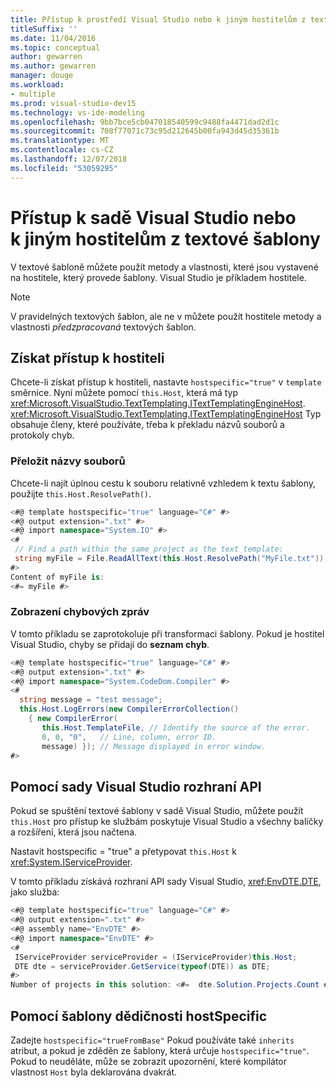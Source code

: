 ```yaml
---
title: Přístup k prostředí Visual Studio nebo k jiným hostitelům z textové šablony
titleSuffix: ''
ms.date: 11/04/2016
ms.topic: conceptual
author: gewarren
ms.author: gewarren
manager: douge
ms.workload:
- multiple
ms.prod: visual-studio-dev15
ms.technology: vs-ide-modeling
ms.openlocfilehash: 9bb7bce5cb047018540599c9488fa4471dad2d1c
ms.sourcegitcommit: 708f77071c73c95d212645b00fa943d45d35361b
ms.translationtype: MT
ms.contentlocale: cs-CZ
ms.lasthandoff: 12/07/2018
ms.locfileid: "53059295"
---
```

# <a name="access-visual-studio-or-other-hosts-from-a-text-template"></a>Přístup k sadě Visual Studio nebo k jiným hostitelům z textové šablony

V textové šabloně můžete použít metody a vlastnosti, které jsou vystavené na hostitele, který provede šablony. Visual Studio je příkladem hostitele.

> [!NOTE]
> V pravidelných textových šablon, ale ne v můžete použít hostitele metody a vlastnosti *předzpracovaná* textových šablon.

## <a name="obtain-access-to-the-host"></a>Získat přístup k hostiteli

Chcete-li získat přístup k hostiteli, nastavte `hostspecific="true"` v `template` směrnice. Nyní můžete pomocí `this.Host`, která má typ <xref:Microsoft.VisualStudio.TextTemplating.ITextTemplatingEngineHost>. <xref:Microsoft.VisualStudio.TextTemplating.ITextTemplatingEngineHost> Typ obsahuje členy, které používáte, třeba k překladu názvů souborů a protokoly chyb.

### <a name="resolve-file-names"></a>Přeložit názvy souborů

Chcete-li najít úplnou cestu k souboru relativně vzhledem k textu šablony, použijte `this.Host.ResolvePath()`.

```csharp
<#@ template hostspecific="true" language="C#" #>
<#@ output extension=".txt" #>
<#@ import namespace="System.IO" #>
<#
 // Find a path within the same project as the text template:
 string myFile = File.ReadAllText(this.Host.ResolvePath("MyFile.txt"));
#>
Content of myFile is:
<#= myFile #>
```

### <a name="display-error-messages"></a>Zobrazení chybových zpráv

V tomto příkladu se zaprotokoluje při transformaci šablony. Pokud je hostitel Visual Studio, chyby se přidají do **seznam chyb**.

```csharp
<#@ template hostspecific="true" language="C#" #>
<#@ output extension=".txt" #>
<#@ import namespace="System.CodeDom.Compiler" #>
<#
  string message = "test message";
  this.Host.LogErrors(new CompilerErrorCollection()
    { new CompilerError(
       this.Host.TemplateFile, // Identify the source of the error.
       0, 0, "0",   // Line, column, error ID.
       message) }); // Message displayed in error window.
#>
```

## <a name="use-the-visual-studio-api"></a>Pomocí sady Visual Studio rozhraní API

Pokud se spuštění textové šablony v sadě Visual Studio, můžete použít `this.Host` pro přístup ke službám poskytuje Visual Studio a všechny balíčky a rozšíření, která jsou načtena.

Nastavit hostspecific = "true" a přetypovat `this.Host` k <xref:System.IServiceProvider>.

V tomto příkladu získává rozhraní API sady Visual Studio, <xref:EnvDTE.DTE>, jako služba:

```csharp
<#@ template hostspecific="true" language="C#" #>
<#@ output extension=".txt" #>
<#@ assembly name="EnvDTE" #>
<#@ import namespace="EnvDTE" #>
<#
 IServiceProvider serviceProvider = (IServiceProvider)this.Host;
 DTE dte = serviceProvider.GetService(typeof(DTE)) as DTE;
#>
Number of projects in this solution: <#=  dte.Solution.Projects.Count #>
```

## <a name="use-hostspecific-with-template-inheritance"></a>Pomocí šablony dědičnosti hostSpecific

Zadejte `hostspecific="trueFromBase"` Pokud používáte také `inherits` atribut, a pokud je zděděn ze šablony, která určuje `hostspecific="true"`. Pokud to neuděláte, může se zobrazit upozornění, které kompilátor vlastnost `Host` byla deklarována dvakrát.